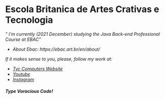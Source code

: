<h1>Escola Britanica de Artes Crativas e Tecnologia</h1>

<em>" I'm currently (2021 December) studying the Java Back-end Professional Course at EBAC"<em>
  <ul>
    <li>About Ebac: https://ebac.art.br/en/about/
  </ul>

If it makes sense to you, please, follow my work at:
- <a href="https://www.tvvvvc.com/" ><em>Tvc Computers Website</em></a>
- <a href="https://www.youtube.com/channel/UC99hYHea_wH84-PEMxl9GpQ" ><em>Youtube</em></a>
- <a href="https://www.instagram.com/tvc_computers/" ><em>Instagram</em></a>

  
<h5><em>Type Voracious Code!</em></h5>
